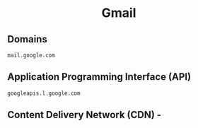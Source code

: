 <h1 align="center">Gmail</h1>

## Domains

```
mail.google.com
```

## Application Programming Interface (API)

```
googleapis.l.google.com
```

## Content Delivery Network (CDN) - 

```

```

